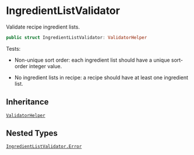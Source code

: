 # IngredientListValidator

Validate recipe ingredient lists.

``` swift
public struct IngredientListValidator: ValidatorHelper
```

Tests:

  - Non-unique sort order: each ingredient list should have a unique
    sort-order integer value.

<!-- end list -->

  - No ingredient lists in recipe: a recipe should have at least one
    ingredient list.

## Inheritance

[`ValidatorHelper`](ValidatorHelper)

## Nested Types

[`IngredientListValidator.Error`](IngredientListValidator_Error)

